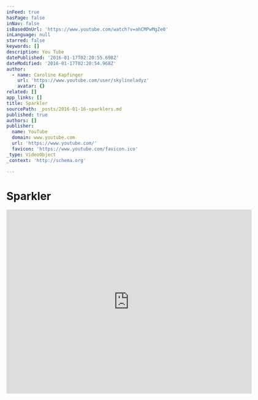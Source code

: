 ```yaml
---
inFeed: true
hasPage: false
inNav: false
isBasedOnUrl: 'https://www.youtube.com/watch?v=ahCMPwMgZe0'
inLanguage: null
starred: false
keywords: []
description: You Tube
datePublished: '2016-01-17T02:20:55.698Z'
dateModified: '2016-01-17T02:20:54.968Z'
author:
  - name: Caroline Kapfinger
    url: 'https://www.youtube.com/user/skylineladyz'
    avatar: {}
related: []
app_links: []
title: Sparkler
sourcePath: _posts/2016-01-16-sparklers.md
published: true
authors: []
publisher:
  name: YouTube
  domain: www.youtube.com
  url: 'https://www.youtube.com/'
  favicon: 'https://www.youtube.com/favicon.ico'
_type: VideoObject
_context: 'http://schema.org'

---
```

# Sparkler

<iframe src="https://cdn.embedly.com/widgets/media.html?src=https%3A%2F%2Fwww.youtube.com%2Fembed%2FahCMPwMgZe0%3Ffeature%3Doembed&amp;url=https%3A%2F%2Fwww.youtube.com%2Fwatch%3Fv%3DahCMPwMgZe0&amp;image=https%3A%2F%2Fi.ytimg.com%2Fvi%2FahCMPwMgZe0%2Fhqdefault.jpg&amp;key=b7d04c9b404c499eba89ee7072e1c4f7&amp;type=text%2Fhtml&amp;schema=youtube" width="640" height="480" scrolling="no" frameborder="0" allowfullscreen="allowfullscreen" style=""></iframe>